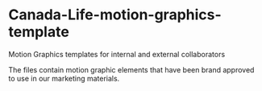 # Canada-Life-motion-graphics-template
Motion Graphics templates for internal and external collaborators

The files contain motion graphic elements that have been brand approved to use in our marketing materials.
